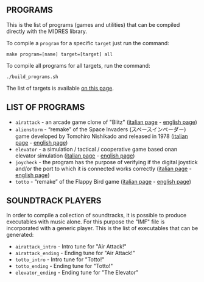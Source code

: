 ## PROGRAMS

This is the list of programs (games and utilities) that can be compiled directly with the MIDRES library. 

To compile a `program` for a specific `target` just run the command:

    make program=[name] target=[target] all

To compile all programs for all targets, run the command:

    ./build_programs.sh

The list of targets is available [on this page](targets.md).
## LIST OF PROGRAMS

- `airattack` - an arcade game clone of "Blitz" ([italian page](https://retroprogramming.iwashere.eu/it:airattack) - [english page](https://retroprogramming.iwashere.eu/airattack))
- `alienstorm` - “remake” of the Space Invaders (スペースインベーダー) game developed by Tomohiro Nishikado and released in 1978 ([italian page](https://retroprogramming.iwashere.eu/it:alienstorm) - [english page](https://retroprogramming.iwashere.eu/alienstorm))
- `elevator` - a simulation / tactical / cooperative game based onan  elevator simulation ([italian page](https://retroprogramming.iwashere.eu/it:elevator) - [english page](https://retroprogramming.iwashere.eu/elevator))
- `joycheck` - the program has the purpose of verifying if the digital joystick and/or the port to which it is connected works correctly ([italian page](https://retroprogramming.iwashere.eu/it:joycheck) - [english page](https://retroprogramming.iwashere.eu/joycheck))
- `totto` - “remake” of the Flappy Bird game ([italian page](https://retroprogramming.iwashere.eu/it:totto) - [english page](https://retroprogramming.iwashere.eu/totto))

## SOUNDTRACK PLAYERS

In order to compile a collection of soundtracks, it is possible to produce executables with music alone. For this purpose the "IMF" file is incorporated with a generic player. This is the list of executables that can be generated:

- `airattack_intro` - Intro tune for "Air Attack!"
- `airattack_ending` - Ending tune for "Air Attack!"
- `totto_intro` - Intro tune for "Totto!"
- `totto_ending` - Ending tune for "Totto!"
- `elevator_ending` - Ending tune for "The Elevator"
